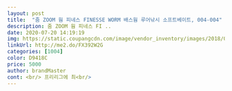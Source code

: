 ```yaml
---
layout: post 
title:  "줌 ZOOM 웜 피네스 FINESSE WORM 배스웜 루어낚시 소프트베이트, 004-004" 
description: 줌 ZOOM 웜 피네스 FI ..
date: 2020-07-20 14:19:19 
img: https://static.coupangcdn.com/image/vendor_inventory/images/2018/04/26/17/2/9078a319-0a1d-491f-b345-8e5b1aefcc7f.jpg 
linkUrl: http://me2.do/FX392W2G 
categories: [1004] 
color: D9418C 
price: 5000 
author: brandMaster 
cont: <br/> 프리리그에 최<br/> 
---
```

 